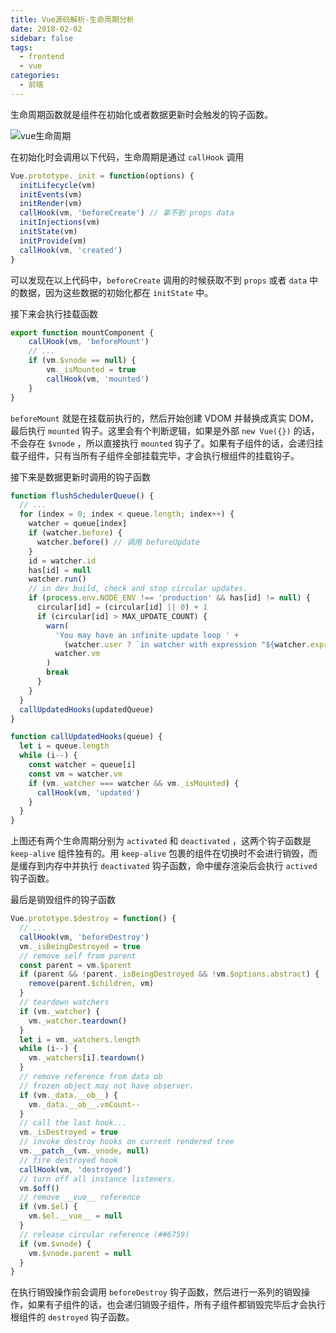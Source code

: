 ```yaml
---
title: Vue源码解析-生命周期分析
date: 2018-02-02
sidebar: false
tags:
  - frontend
  - vue
categories:
  - 前端
---
```


生命周期函数就是组件在初始化或者数据更新时会触发的钩子函数。

![vue生命周期](https://yck-1254263422.cos.ap-shanghai.myqcloud.com/blog/2019-06-01-043714.png)

在初始化时会调用以下代码，生命周期是通过 `callHook` 调用

```js
Vue.prototype._init = function(options) {
  initLifecycle(vm)
  initEvents(vm)
  initRender(vm)
  callHook(vm, 'beforeCreate') // 拿不到 props data
  initInjections(vm)
  initState(vm)
  initProvide(vm)
  callHook(vm, 'created')
}
```

可以发现在以上代码中，`beforeCreate` 调用的时候获取不到 `props` 或者 `data` 中的数据，因为这些数据的初始化都在 `initState` 中。

接下来会执行挂载函数

```js
export function mountComponent {
    callHook(vm, 'beforeMount')
    // ...
    if (vm.$vnode == null) {
        vm._isMounted = true
        callHook(vm, 'mounted')
    }
}
```

`beforeMount` 就是在挂载前执行的，然后开始创建 VDOM 并替换成真实 DOM，最后执行 `mounted` 钩子。这里会有个判断逻辑，如果是外部 `new Vue({})` 的话，不会存在 `$vnode` ，所以直接执行 `mounted` 钩子了。如果有子组件的话，会递归挂载子组件，只有当所有子组件全部挂载完毕，才会执行根组件的挂载钩子。

接下来是数据更新时调用的钩子函数

```js
function flushSchedulerQueue() {
  // ...
  for (index = 0; index < queue.length; index++) {
    watcher = queue[index]
    if (watcher.before) {
      watcher.before() // 调用 beforeUpdate
    }
    id = watcher.id
    has[id] = null
    watcher.run()
    // in dev build, check and stop circular updates.
    if (process.env.NODE_ENV !== 'production' && has[id] != null) {
      circular[id] = (circular[id] || 0) + 1
      if (circular[id] > MAX_UPDATE_COUNT) {
        warn(
          'You may have an infinite update loop ' +
            (watcher.user ? `in watcher with expression "${watcher.expression}"` : `in a component render function.`),
          watcher.vm
        )
        break
      }
    }
  }
  callUpdatedHooks(updatedQueue)
}

function callUpdatedHooks(queue) {
  let i = queue.length
  while (i--) {
    const watcher = queue[i]
    const vm = watcher.vm
    if (vm._watcher === watcher && vm._isMounted) {
      callHook(vm, 'updated')
    }
  }
}
```

上图还有两个生命周期分别为 `activated` 和 `deactivated` ，这两个钩子函数是 `keep-alive` 组件独有的。用 `keep-alive` 包裹的组件在切换时不会进行销毁，而是缓存到内存中并执行 `deactivated` 钩子函数，命中缓存渲染后会执行 `actived` 钩子函数。

最后是销毁组件的钩子函数

```js
Vue.prototype.$destroy = function() {
  // ...
  callHook(vm, 'beforeDestroy')
  vm._isBeingDestroyed = true
  // remove self from parent
  const parent = vm.$parent
  if (parent && !parent._isBeingDestroyed && !vm.$options.abstract) {
    remove(parent.$children, vm)
  }
  // teardown watchers
  if (vm._watcher) {
    vm._watcher.teardown()
  }
  let i = vm._watchers.length
  while (i--) {
    vm._watchers[i].teardown()
  }
  // remove reference from data ob
  // frozen object may not have observer.
  if (vm._data.__ob__) {
    vm._data.__ob__.vmCount--
  }
  // call the last hook...
  vm._isDestroyed = true
  // invoke destroy hooks on current rendered tree
  vm.__patch__(vm._vnode, null)
  // fire destroyed hook
  callHook(vm, 'destroyed')
  // turn off all instance listeners.
  vm.$off()
  // remove __vue__ reference
  if (vm.$el) {
    vm.$el.__vue__ = null
  }
  // release circular reference (##6759)
  if (vm.$vnode) {
    vm.$vnode.parent = null
  }
}
```

在执行销毁操作前会调用 `beforeDestroy` 钩子函数，然后进行一系列的销毁操作，如果有子组件的话，也会递归销毁子组件，所有子组件都销毁完毕后才会执行根组件的 `destroyed` 钩子函数。
